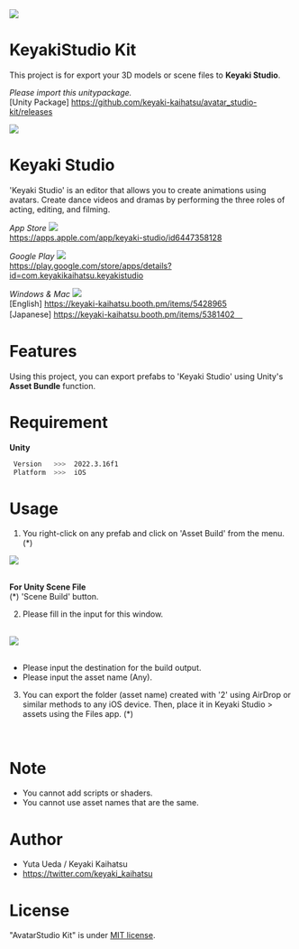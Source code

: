 <img src="https://avatar-studio.s3.ap-northeast-1.amazonaws.com/avatar_studio-kit/readme/title.png">
<br>

# KeyakiStudio Kit

This project is for export your 3D models or scene files to **Keyaki Studio**.

*Please import this unitypackage.*
<br>
[Unity Package]
https://github.com/keyaki-kaihatsu/avatar_studio-kit/releases

<img src="https://skillicons.dev/icons?i=unity">

# Keyaki Studio

'Keyaki Studio' is an editor that allows you to create animations using avatars.
Create dance videos and dramas by performing the three roles of acting, editing, and filming.
<br>

*App Store*
<img src="https://skillicons.dev/icons?i=apple">
<br>
https://apps.apple.com/app/keyaki-studio/id6447358128

*Google Play*
<img src="https://skillicons.dev/icons?i=androidstudio">
<br>
https://play.google.com/store/apps/details?id=com.keyakikaihatsu.keyakistudio

*Windows & Mac*
<img src="https://skillicons.dev/icons?i=windows,apple">
<br>
[English]
https://keyaki-kaihatsu.booth.pm/items/5428965
<br>
[Japanese]
https://keyaki-kaihatsu.booth.pm/items/5381402　

# Features

Using this project, you can export prefabs to 'Keyaki Studio' using Unity's **Asset Bundle** function.

# Requirement

**Unity**
```bash
 Version   >>>  2022.3.16f1
 Platform  >>>  iOS
```

# Usage

1. You right-click on any prefab and click on 'Asset Build' from the menu. (*)

<img src="https://avatar-studio.s3.ap-northeast-1.amazonaws.com/avatar_studio-kit/readme/feature-01.png">
<br>
<br>

**For Unity Scene File**  
(*) 'Scene Build' button.

2. Please fill in the input for this window.
<br>

<img src="https://avatar-studio.s3.ap-northeast-1.amazonaws.com/avatar_studio-kit/readme/feature-03.png">
<br>
<br>

* Please input the destination for the build output.
* Please input the asset name (Any).

3. You can export the folder (asset name) created with '2' using AirDrop or similar methods to any iOS device. Then, place it in Keyaki Studio > assets using the Files app. (*)
<br>

# Note

* You cannot add scripts or shaders.
* You cannot use asset names that are the same.

# Author

* Yuta Ueda / Keyaki Kaihatsu
* https://twitter.com/keyaki_kaihatsu

# License

"AvatarStudio Kit" is under [MIT license](https://en.wikipedia.org/wiki/MIT_License).
